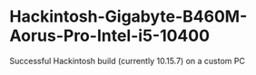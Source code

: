 # Hackintosh-Gigabyte-B460M-Aorus-Pro-Intel-i5-10400
 Successful Hackintosh build (currently 10.15.7) on a custom PC
